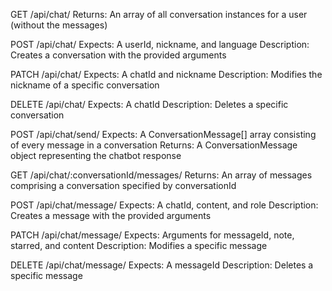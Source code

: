 GET /api/chat/
    Returns:
        An array of all conversation instances for a user (without the messages)

POST /api/chat/
    Expects:
        A userId, nickname, and language
    Description:
        Creates a conversation with the provided arguments

PATCH /api/chat/
    Expects:
        A chatId and nickname
    Description:
        Modifies the nickname of a specific conversation

DELETE /api/chat/
    Expects:
        A chatId
    Description:
        Deletes a specific conversation

POST /api/chat/send/
    Expects:
        A ConversationMessage[] array consisting of every message in a conversation
    Returns:
        A ConversationMessage object representing the chatbot response

GET /api/chat/:conversationId/messages/
    Returns:
        An array of messages comprising a conversation specified by conversationId

POST /api/chat/message/
    Expects:
        A chatId, content, and role
    Description:
        Creates a message with the provided arguments

PATCH /api/chat/message/
    Expects:
        Arguments for messageId, note, starred, and content
    Description:
        Modifies a specific message

DELETE /api/chat/message/
    Expects:
        A messageId
    Description:
        Deletes a specific message
